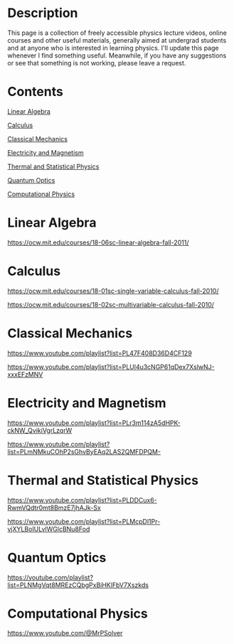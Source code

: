 # Description
This page is a collection of freely accessible physics lecture videos, online courses and other useful materials, generally aimed at undergrad students and at anyone who is interested in learning physics. 
I'll update this page whenever I find something useful. Meanwhile, if you have any suggestions or see that something is not working, please leave a request.

# Contents
[Linear Algebra](#linear-algebra)

[Calculus](#calculus)

[Classical Mechanics](#classical-mechanics)

[Electricity and Magnetism](#electricity-and-magnetism)

[Thermal and Statistical Physics](#thermal-and-statistical-physics)

[Quantum Optics](#quantum-optics)

[Computational Physics](#computational-physics)

# Linear Algebra
https://ocw.mit.edu/courses/18-06sc-linear-algebra-fall-2011/


# Calculus
https://ocw.mit.edu/courses/18-01sc-single-variable-calculus-fall-2010/

https://ocw.mit.edu/courses/18-02sc-multivariable-calculus-fall-2010/


# Classical Mechanics
https://www.youtube.com/playlist?list=PL47F408D36D4CF129

https://www.youtube.com/playlist?list=PLUl4u3cNGP61qDex7XslwNJ-xxxEFzMNV


# Electricity and Magnetism
https://www.youtube.com/playlist?list=PLr3m114zA5dHPK-ckNW_QvikiVgrLzqrW

https://www.youtube.com/playlist?list=PLmNMkuCOhP2sGhvByEAq2LAS2QMFDPQM-


# Thermal and Statistical Physics
https://www.youtube.com/playlist?list=PLDDCux6-RwmVQdtr0mt8BmzE7jhAJk-Sx

https://www.youtube.com/playlist?list=PLMcpDl1Pr-vjXYLBoIULvlWGlcBNu8Fod


# Quantum Optics
https://youtube.com/playlist?list=PLNMgVqt8MREzCQbgPxBiHKlFbV7Xszkds


# Computational Physics
https://www.youtube.com/@MrPSolver
